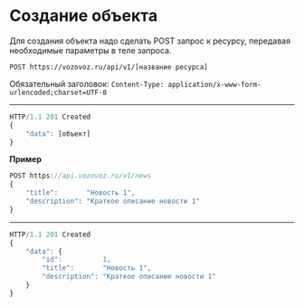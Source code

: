 # Создание объекта

Для создания объекта надо сделать POST запрос к ресурсу, передавая необходимые параметры в теле запроса.

`POST https://vozovoz.ru/api/v1/[название ресурса]`

Обязательный заголовок:
`Content-Type: application/x-www-form-urlencoded;charset=UTF-8`

---

```js
HTTP/1.1 201 Created
{
    "data": [объект]
}
```

**Пример**

```js
POST https://api.vozovoz.ru/v1/news
{
    "title":       "Новость 1",
    "description": "Краткое описание новости 1"
}
```

---

```js
HTTP/1.1 201 Created
{
    "data": {
        "id":          1,
        "title":       "Новость 1",
        "description": "Краткое описание новости 1"
    }
}
```
